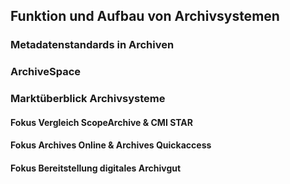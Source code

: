## Funktion und Aufbau von Archivsystemen ##
### Metadatenstandards in Archiven
### ArchiveSpace
### Marktüberblick Archivsysteme

#### Fokus Vergleich ScopeArchive & CMI STAR
#### Fokus Archives Online & Archives Quickaccess
#### Fokus Bereitstellung digitales Archivgut
